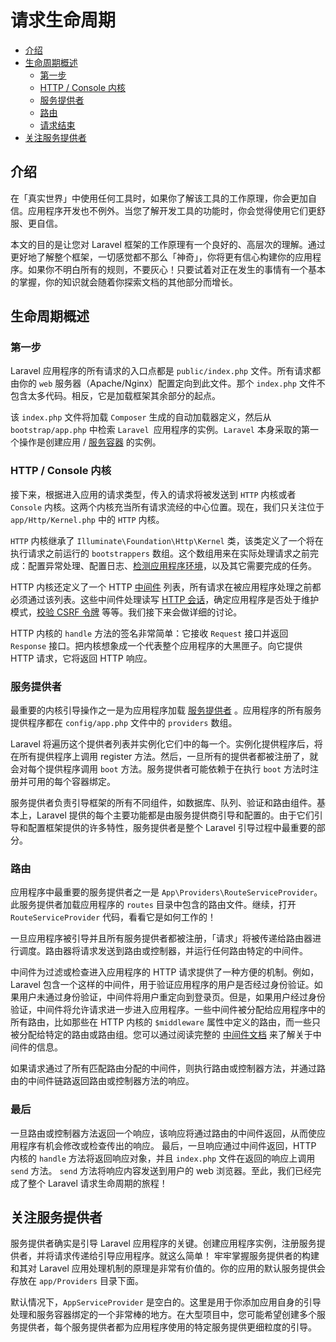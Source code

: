 # 请求生命周期

- [介绍](#介绍)
- [生命周期概述](#生命周期概述)
    - [第一步](#第一步)
    - [HTTP / Console 内核](#http-console-kernels)
    - [服务提供者](#服务提供者)
    - [路由](#路由)
    - [请求结束](#请求结束)
- [关注服务提供者](#关注服务提供者)

<a name="介绍"></a>
## 介绍

在「真实世界」中使用任何工具时，如果你了解该工具的工作原理，你会更加自信。应用程序开发也不例外。当您了解开发工具的功能时，你会觉得使用它们更舒服、更自信。

本文的目的是让您对 Laravel 框架的工作原理有一个良好的、高层次的理解。通过更好地了解整个框架，一切感觉都不那么「神奇」，你将更有信心构建你的应用程序。如果你不明白所有的规则，不要灰心！只要试着对正在发生的事情有一个基本的掌握，你的知识就会随着你探索文档的其他部分而增长。

<a name="生命周期概述"></a>
## 生命周期概述

<a name="第一步"></a>
### 第一步

Laravel 应用程序的所有请求的入口点都是 `public/index.php` 文件。所有请求都由你的 `web` 服务器（Apache/Nginx）配置定向到此文件。那个 `index.php` 文件不包含太多代码。相反，它是加载框架其余部分的起点。

该 `index.php` 文件将加载 `Composer` 生成的自动加载器定义，然后从 `bootstrap/app.php` 中检索 `Laravel `应用程序的实例。`Laravel` 本身采取的第一个操作是创建应用 / [服务容器](/docs/laravel/9.x/container) 的实例。







<a name="http-console-kernels"></a>
### HTTP / Console 内核

接下来，根据进入应用的请求类型，传入的请求将被发送到 `HTTP` 内核或者 `Console` 内核。这两个内核充当所有请求流经的中心位置。现在，我们只关注位于 `app/Http/Kernel.php` 中的 `HTTP` 内核。

`HTTP` 内核继承了 `Illuminate\Foundation\Http\Kernel` 类，该类定义了一个将在执行请求之前运行的 `bootstrappers` 数组。这个数组用来在实际处理请求之前完成：配置异常处理、配置日志、[检测应用程序环境](/docs/laravel/9.x/configuration#environment-configuration)，以及其它需要完成的任务。

HTTP 内核还定义了一个 HTTP [中间件](/docs/laravel/9.x/middleware) 列表，所有请求在被应用程序处理之前都必须通过该列表。这些中间件处理读写 [HTTP 会话](/docs/laravel/9.x/session)，确定应用程序是否处于维护模式，[校验 CSRF 令牌](/docs/laravel/9.x/csrf) 等等。我们接下来会做详细的讨论。

HTTP 内核的 `handle` 方法的签名非常简单：它接收 `Request` 接口并返回 `Response` 接口。把内核想象成一个代表整个应用程序的大黑匣子。向它提供 HTTP 请求，它将返回 HTTP 响应。

<a name="service-providers"></a>
### 服务提供者

最重要的内核引导操作之一是为应用程序加载 [服务提供者](/docs/laravel/9.x/providers) 。应用程序的所有服务提供程序都在 `config/app.php` 文件中的 `providers` 数组。



Laravel 将遍历这个提供者列表并实例化它们中的每一个。实例化提供程序后，将在所有提供程序上调用 register 方法。然后，一旦所有的提供者都被注册了，就会对每个提供程序调用 `boot` 方法。服务提供者可能依赖于在执行 `boot` 方法时注册并可用的每个容器绑定。

服务提供者负责引导框架的所有不同组件，如数据库、队列、验证和路由组件。基本上，Laravel 提供的每个主要功能都是由服务提供商引导和配置的。由于它们引导和配置框架提供的许多特性，服务提供者是整个 Laravel 引导过程中最重要的部分。

<a name="路由"></a>
### 路由

应用程序中最重要的服务提供者之一是 `App\Providers\RouteServiceProvider`。此服务提供者加载应用程序的 `routes` 目录中包含的路由文件。继续，打开`RouteServiceProvider` 代码，看看它是如何工作的！

一旦应用程序被引导并且所有服务提供者都被注册，「请求」将被传递给路由器进行调度。路由器将请求发送到路由或控制器，并运行任何路由特定的中间件。

中间件为过滤或检查进入应用程序的 HTTP 请求提供了一种方便的机制。例如，Laravel 包含一个这样的中间件，用于验证应用程序的用户是否经过身份验证。如果用户未通过身份验证，中间件将用户重定向到登录页。但是，如果用户经过身份验证，中间件将允许请求进一步进入应用程序。一些中间件被分配给应用程序中的所有路由，比如那些在 HTTP 内核的 `$middleware` 属性中定义的路由，而一些只被分配给特定的路由或路由组。您可以通过阅读完整的 [中间件文档](/docs/laravel/9.x/middleware) 来了解关于中间件的信息。

如果请求通过了所有匹配路由分配的中间件，则执行路由或控制器方法，并通过路由的中间件链路返回路由或控制器方法的响应。

<a name="finishing-up"></a>
### 最后

一旦路由或控制器方法返回一个响应，该响应将通过路由的中间件返回，从而使应用程序有机会修改或检查传出的响应。
最后，一旦响应通过中间件返回，HTTP 内核的 `handle` 方法将返回响应对象，并且 `index.php` 文件在返回的响应上调用 `send` 方法。 `send` 方法将响应内容发送到用户的 web 浏览器。至此，我们已经完成了整个 Laravel 请求生命周期的旅程！

<a name="关注服务提供者"></a>
## 关注服务提供者

服务提供者确实是引导 Laravel 应用程序的关键。创建应用程序实例，注册服务提供者，并将请求传递给引导应用程序。就这么简单！
牢牢掌握服务提供者的构建和其对 Laravel 应用处理机制的原理是非常有价值的。你的应用的默认服务提供会存放在 `app/Providers` 目录下面。

默认情况下，`AppServiceProvider` 是空白的。这里是用于你添加应用自身的引导处理和服务容器绑定的一个非常棒的地方。在大型项目中，您可能希望创建多个服务提供者，每个服务提供者都为应用程序使用的特定服务提供更细粒度的引导。
